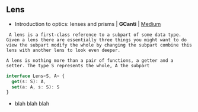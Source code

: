 
## Lens
* Introduction to optics: lenses and prisms | **GCanti** | [Medium](https://medium.com/@gcanti/introduction-to-optics-lenses-and-prisms-3230e73bfcfe)
```
 A lens is a first-class reference to a subpart of some data type. Given a lens there are essentially three things you might want to do
view the subpart modify the whole by changing the subpart combine this lens with another lens to look even deeper.

A lens is nothing more than a pair of functions, a getter and a setter. The type S represents the whole, A the subpart
```
```typescript
interface Lens<S, A> {
  get(s: S): A,
  set(a: A, s: S): S
}
```
* blah blah blah
